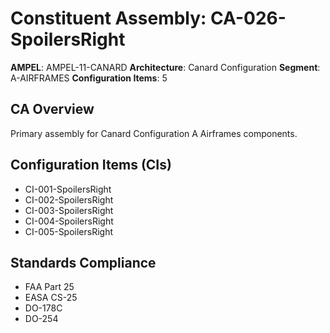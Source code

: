 # Constituent Assembly: CA-026-SpoilersRight

**AMPEL**: AMPEL-11-CANARD
**Architecture**: Canard Configuration
**Segment**: A-AIRFRAMES
**Configuration Items**: 5

## CA Overview
Primary assembly for Canard Configuration A Airframes components.

## Configuration Items (CIs)
- CI-001-SpoilersRight
- CI-002-SpoilersRight
- CI-003-SpoilersRight
- CI-004-SpoilersRight
- CI-005-SpoilersRight

## Standards Compliance
- FAA Part 25
- EASA CS-25
- DO-178C
- DO-254
